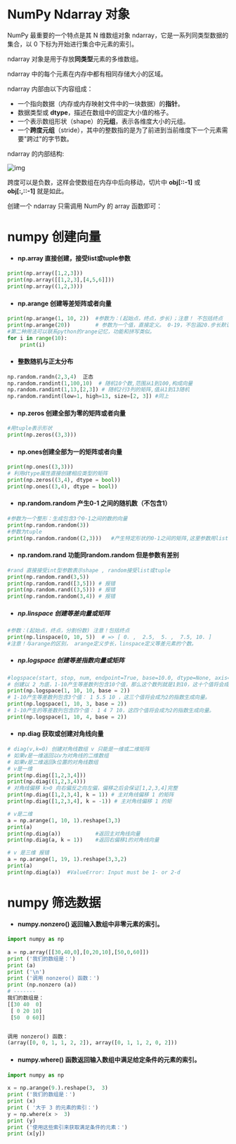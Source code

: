 # NumPy Ndarray 对象

NumPy 最重要的一个特点是其 N 维数组对象 ndarray，它是一系列同类型数据的集合，以 0 下标为开始进行集合中元素的索引。

ndarray 对象是用于存放**同类型**元素的多维数组。

ndarray 中的每个元素在内存中都有相同存储大小的区域。

ndarray 内部由以下内容组成：

- 一个指向数据（内存或内存映射文件中的一块数据）的**指针**。
- 数据类型或 **dtype**，描述在数组中的固定大小值的格子。
- 一个表示数组形状（shape）的**元组**，表示各维度大小的元组。
- 一个**跨度元组**（stride），其中的整数指的是为了前进到当前维度下一个元素需要"跨过"的字节数。

ndarray 的内部结构:



![img](https://www.runoob.com/wp-content/uploads/2018/10/ndarray.png)

跨度可以是负数，这样会使数组在内存中后向移动，切片中 **obj[::-1]** 或 **obj[:,::-1]** 就是如此。

创建一个 ndarray 只需调用 NumPy 的 array 函数即可：

# numpy 创建向量

- #### np.array 直接创建，接受list或tuple参数

```python
print(np.array([1,2,3]))
print(np.array([[1,2,3],[4,5,6]]))
print(np.array((1,2,3)))
```

- #### np.arange 创建等差矩阵或者向量

```python
print(np.arange(1, 10, 2)) 	#参数为：(起始点，终点，步长)；注意！ 不包括终点
print(np.arange(20))  		# 参数为一个值，直接定义。 0-19，不包涵20.步长默认为一
#第二种用法可以联系python的range记忆，功能和拼写类似。
for i in range(10):
    print(i)
```

- #### 整数随机与正太分布

```python
np.random.randn(2,3,4)  正态
np.random.randint(1,100,10)  # 随机10个数,范围从1到100,构成向量
np.random.randint(1,13,[2,3]) # 随机2行3列的矩阵,值从1到13随机
np.random.randint(low=1, high=13, size=[2, 3]) #同上
```

- #### np.zeros 创建全部为零的矩阵或者向量

```python
#用tuple表示形状
print(np.zeros((3,3)))
```

- #### np.ones创建全部为一的矩阵或者向量

```python
print(np.ones((3,3)))
# 利用dtype属性直接创建相应类型的矩阵
print(np.zeros((3,4), dtype = bool))
print(np.ones((3,4), dtype = bool))
```

- #### np.random.random 产生0-1 之间的随机数（不包含1）

```python
#参数为一个整形：生成包含3个0-1之间的数的向量
print(np.random.random(3))
#参数为tuple
print(np.random.random((2,3)))   #产生特定形状的0-1之间的矩阵,这里参数用list也可以但是不推荐。
```

- #### np.random.rand 功能同random.random 但是参数有差别

```python
#rand 直接接受int型参数表示shape , random接受list或tuple
print(np.random.rand(3,5))
print(np.random.rand([3,5])) # 报错
print(np.random.rand((3,5))) # 报错
print(np.random.random(3,4)) # 报错 
```

- ##### np.linspace 创建等差向量或矩阵

```python
#参数：(起始点，终点，分割份数) 注意！包括终点
print(np.linspace(0, 10, 5))  # => [ 0. ,  2.5,  5. ,  7.5, 10. ]   
#注意！与arange的区别， arange定义步长，linspace定义等差元素的个数。 
```

- ##### np.logspace 创建等差指数向量或矩阵

```python
#logspace(start, stop, num, endpoint=True, base=10.0, dtype=None, axis=0,) 创建base为底的等距元素个数的指数矩阵， 前三个参数与linspace()效果一致。
# 创建以 2 为底，1-10产生等差数列包含10个值，那么这个数列就是1到10，这十个值将会成为2的指数生成向量： 
print(np.logspace(1, 10, 10, base = 2))
# 1-10产生等差数列包含3个值： 1 5.5 10 ，这三个值将会成为2的指数生成向量。
print(np.logspace(1, 10, 3, base = 2))
# 1-10产生的等差数列包含四个值： 1 4 7 10，这四个值将会成为2的指数生成向量。
print(np.logspace(1, 10, 4, base = 2))
```

- #### np.diag 获取或创建对角线向量

```python
# diag(v,k=0) 创建对角线数组 v 只能是一维或二维矩阵
# 如果v是一维返回以v为对角线的二维数组
# 如果v是二维返回k位置的对角线数组
# v是一维
print(np.diag([1,2,3,4]))
print(np.diag((1,2,3,4)))
# 对角线偏移 k>0 向右偏反之向左偏，偏移之后会保证[1,2,3,4]完整
print(np.diag([1,2,3,4], k = 1)) # 主对角线偏移 1 的矩阵
print(np.diag([1,2,3,4], k = -1)) # 主对角线偏移 1 的矩

# v是二维
a = np.arange(1, 10, 1).reshape(3,3)
print(a)
print(np.diag(a)) 			#返回主对角线向量
print(np.diag(a, k = 1))	#返回右偏移1的对角线向量

# v 是三维 报错
a = np.arange(1, 19, 1).reshape(3,3,2)
print(a)
print(np.diag(a))  #ValueError: Input must be 1- or 2-d
```

# numpy 筛选数据

- #### numpy.nonzero() 返回输入数组中非零元素的索引。

```python
import numpy as np 
 
a = np.array([[30,40,0],[0,20,10],[50,0,60]])  
print ('我们的数组是：')
print (a)
print ('\n')
print ('调用 nonzero() 函数：')
print (np.nonzero (a))
# -------
我们的数组是：
[[30 40  0]
 [ 0 20 10]
 [50  0 60]]


调用 nonzero() 函数：
(array([0, 0, 1, 1, 2, 2]), array([0, 1, 1, 2, 0, 2]))
```

- #### numpy.where() 函数返回输入数组中满足给定条件的元素的索引。

```python
import numpy as np 
 
x = np.arange(9.).reshape(3,  3)  
print ('我们的数组是：')
print (x)
print ( '大于 3 的元素的索引：')
y = np.where(x >  3)  
print (y)
print ('使用这些索引来获取满足条件的元素：')
print (x[y])
```

